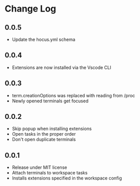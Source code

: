 # Change Log

## 0.0.5

- Update the hocus.yml schema

## 0.0.4

- Extensions are now installed via the Vscode CLI

## 0.0.3

- term.creationOptions was replaced with reading from /proc
- Newly opened terminals get focused

## 0.0.2

- Skip popup when installing extensions
- Open tasks in the proper order
- Don't open duplicate terminals

## 0.0.1

- Release under MIT license
- Attach terminals to workspace tasks
- Installs extensions specified in the workspace config
